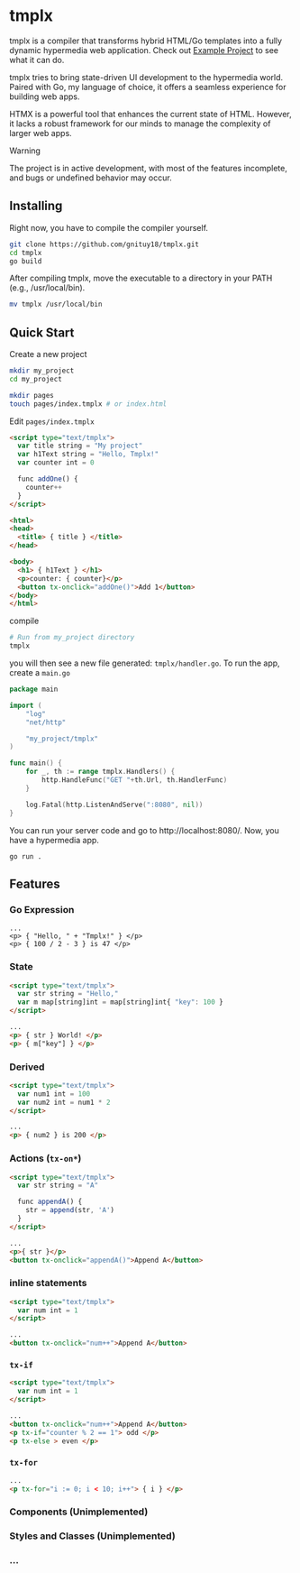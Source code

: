# tmplx

tmplx is a compiler that transforms hybrid HTML/Go templates into a fully dynamic hypermedia web application.
Check out [Example Project](https://github.com/gnituy18/tmplx/tree/main/example_project) to see what it can do.

tmplx tries to bring state-driven UI development to the hypermedia world.
Paired with Go, my language of choice, it offers a seamless experience for building web apps.

HTMX is a powerful tool that enhances the current state of HTML. However, it lacks a robust framework for our minds to manage the complexity of larger web apps.

> [!WARNING]
> The project is in active development, with most of the features incomplete, and bugs or undefined behavior may occur. 

## Installing
Right now, you have to compile the compiler yourself.

```sh
git clone https://github.com/gnituy18/tmplx.git
cd tmplx
go build
```
After compiling tmplx, move the executable to a directory in your PATH (e.g., /usr/local/bin).
```sh
mv tmplx /usr/local/bin
```

## Quick Start
Create a new project
```sh
mkdir my_project
cd my_project

mkdir pages
touch pages/index.tmplx # or index.html
```
Edit `pages/index.tmplx`
```html
<script type="text/tmplx">
  var title string = "My project"
  var h1Text string = "Hello, Tmplx!"
  var counter int = 0

  func addOne() {
    counter++
  }
</script>

<html>
<head>
  <title> { title } </title>
</head>

<body>
  <h1> { h1Text } </h1>
  <p>counter: { counter}</p>
  <button tx-onclick="addOne()">Add 1</button>
</body>
</html>
```
compile
```sh
# Run from my_project directory
tmplx
```
you will then see a new file generated: `tmplx/handler.go`.
To run the app, create a `main.go`
```go
package main

import (
	"log"
	"net/http"

	"my_project/tmplx"
)

func main() {
	for _, th := range tmplx.Handlers() {
		http.HandleFunc("GET "+th.Url, th.HandlerFunc)
	}

	log.Fatal(http.ListenAndServe(":8080", nil))
}
```
You can run your server code and go to http://localhost:8080/.
Now, you have a hypermedia app.
```
go run .
```

## Features
### Go Expression
```
...
<p> { "Hello, " + "Tmplx!" } </p>
<p> { 100 / 2 - 3 } is 47 </p>
```

### State
```html
<script type="text/tmplx">
  var str string = "Hello,"
  var m map[string]int = map[string]int{ "key": 100 }
</script>

...
<p> { str } World! </p>
<p> { m["key"] } </p>
```

### Derived
```html
<script type="text/tmplx">
  var num1 int = 100
  var num2 int = num1 * 2
</script>

...
<p> { num2 } is 200 </p>
```

### Actions (`tx-on*`)
```html
<script type="text/tmplx">
  var str string = "A"

  func appendA() {
    str = append(str, 'A')
  }
</script>

...
<p>{ str }</p>
<button tx-onclick="appendA()">Append A</button>
```
### inline statements
```html
<script type="text/tmplx">
  var num int = 1
</script>

...
<button tx-onclick="num++">Append A</button>
```
### `tx-if`
```html
<script type="text/tmplx">
  var num int = 1
</script>

...
<button tx-onclick="num++">Append A</button>
<p tx-if="counter % 2 == 1"> odd </p>
<p tx-else > even </p>
```
### `tx-for`
```html
...
<p tx-for="i := 0; i < 10; i++"> { i } </p>
```
### Components (Unimplemented)
### Styles and Classes (Unimplemented)
### ...


